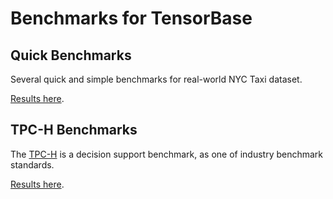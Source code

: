# Benchmarks for TensorBase

## Quick Benchmarks

Several quick and simple benchmarks for real-world NYC Taxi dataset.

[Results here](quick.md).

## TPC-H Benchmarks

The [TPC-H](http://www.tpc.org/tpch/) is a decision support benchmark, as one of industry benchmark standards. 

[Results here](tpch.md).


